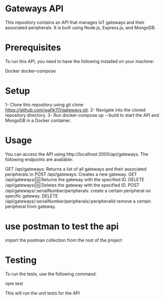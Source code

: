 # Gateways API
<p>This repository contains an API that manages IoT gateways and their associated peripherals. It is built using Node.js, 
Express.js, and MongoDB.</p>


# Prerequisites
<p>To run this API, you need to have the following installed on your machine:</p>

Docker
docker-compose

# Setup
1- Clone this repository using git clone https://github.com/wafik111/gateways.git.
2- Navigate into the cloned repository directory.
3- Run docker-compose up --build to start the API and MongoDB in a Docker container.


# Usage
You can access the API using http://localhost:3000/api/gateways. The following endpoints are available:

GET /api/gateways: Returns a list of all gateways and their associated peripherals.\n
POST /api/gateways: Creates a new gateway.
GET /api/gateways/:id: Returns the gateway with the specified ID.
DELETE /api/gateways/:id: Deletes the gateway with the specified ID.
POST /api/gateways/:serialNumber/peripherals: create a certain peripheral on specific gateway.
DELETE /api/gateways/:serialNumber/peripherals/:peripheralId remove a certain peripheral from gateway.

# use postman to test the api 
import the postman collection from the root of the project


# Testing
To run the tests, use the following command:

npm test

This will run the unit tests for the API

